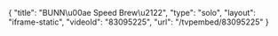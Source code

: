 {
    "title": "BUNN\u00ae Speed Brew\u2122",
    "type": "solo",
    "layout": "iframe-static",
    "videoId": "83095225",
    "url": "\/tvpembed\/83095225"
}